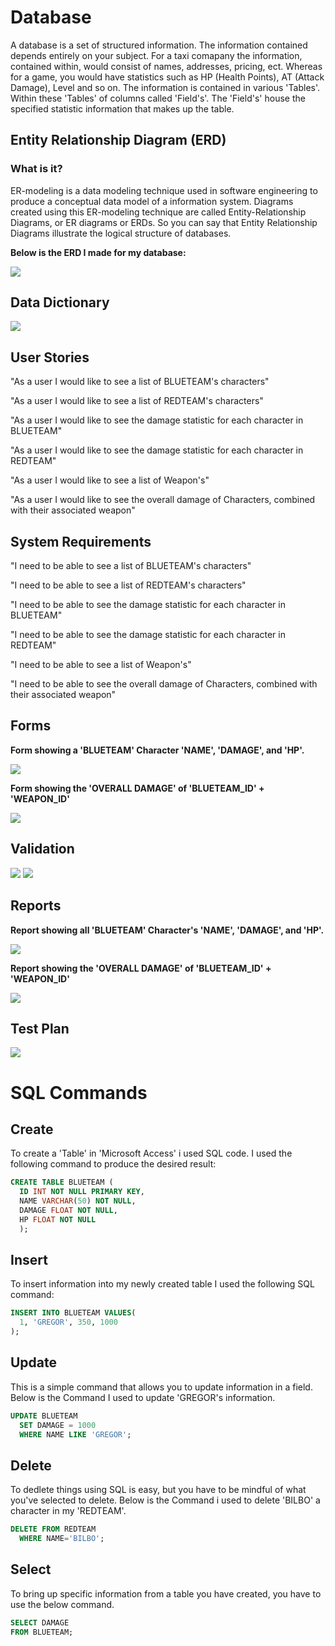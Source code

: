 # Database
A database is a set of structured information. The information contained depends entirely on your subject. For a taxi comapany the information, contained within, would consist of names, addresses, pricing, ect. Whereas for a game, you would have statistics such as HP (Health Points), AT (Attack Damage), Level and so on. The information is contained in various 'Tables'. Within these 'Tables' of columns called 'Field's'. The 'Field's' house the specified statistic information that makes up the table.    


## Entity Relationship Diagram (ERD)


### What is it?
ER-modeling is a data modeling technique used in software engineering to produce a conceptual data model of a information system. Diagrams created using this ER-modeling technique are called Entity-Relationship Diagrams, or ER diagrams or ERDs. So you can say that Entity Relationship Diagrams illustrate the logical structure of databases.


**Below is the ERD I made for my database:**


![](https://i.imgur.com/5vEVdFi.png)


## Data Dictionary


![](https://i.imgur.com/7kqx1X9.png)


## User Stories


"As a user I would like to see a list of BLUETEAM's characters"


"As a user I would like to see a list of REDTEAM's characters"


"As a user I would like to see the damage statistic for each character in BLUETEAM"


"As a user I would like to see the damage statistic for each character in REDTEAM"


"As a user I would like to see a list of Weapon's"


"As a user I would like to see the overall damage of Characters, combined with their associated weapon"


## System Requirements


"I need to be able to see a list of BLUETEAM's characters"


"I need to be able to see a list of REDTEAM's characters"


"I need to be able to see the damage statistic for each character in BLUETEAM"


"I need to be able to see the damage statistic for each character in REDTEAM"


"I need to be able to see a list of Weapon's"


"I need to be able to see the overall damage of Characters, combined with their associated weapon"



## Forms

**Form showing a 'BLUETEAM' Character 'NAME', 'DAMAGE', and 'HP'.**


![](https://i.imgur.com/HRf9BED.png)


**Form showing the 'OVERALL DAMAGE' of 'BLUETEAM_ID' + 'WEAPON_ID'** 


![](https://i.imgur.com/tGHVygs.png)


## Validation


![](https://i.imgur.com/Zs2PO62.png)
![](https://i.imgur.com/azOmQ8s.png)


## Reports

**Report showing all 'BLUETEAM' Character's 'NAME', 'DAMAGE', and 'HP'.**


![](https://i.imgur.com/PmlRXEd.png)


**Report showing the 'OVERALL DAMAGE' of 'BLUETEAM_ID' + 'WEAPON_ID'**


![](https://i.imgur.com/Rue1B61.png)



## Test Plan


![](https://i.imgur.com/kiTTOht.png)


# SQL Commands

## Create
To create a 'Table' in 'Microsoft Access' i used SQL code. I used the following command to produce the desired result:

```SQL
CREATE TABLE BLUETEAM (
  ID INT NOT NULL PRIMARY KEY,
  NAME VARCHAR(50) NOT NULL,
  DAMAGE FLOAT NOT NULL,
  HP FLOAT NOT NULL
  );
```

## Insert
To insert information into my newly created table I used the following SQL command:

```SQL
INSERT INTO BLUETEAM VALUES(
  1, 'GREGOR', 350, 1000
);
```

## Update
This is a simple command that allows you to update information in a field. Below is the Command I used to update 'GREGOR's information.

```SQL
UPDATE BLUETEAM
  SET DAMAGE = 1000
  WHERE NAME LIKE 'GREGOR';
```

## Delete
To dedlete things using SQL is easy, but you have to be mindful of what you've selected to delete. Below is the Command i used to delete 'BILBO' a character in my 'REDTEAM'.

```SQL
DELETE FROM REDTEAM
  WHERE NAME='BILBO';
```

## Select
To bring up specific information from a table you have created, you have to use the below command.

```SQL
SELECT DAMAGE
FROM BLUETEAM;
```
